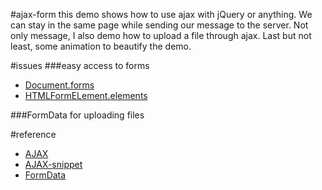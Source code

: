 #ajax-form
this demo shows how to use ajax with jQuery or anything. We can stay in the same page while sending our message to the server. Not only message, I also demo how to upload a file through ajax. Last but not least, some animation to beautify the demo.

#issues
###easy access to forms
- [Document.forms](https://developer.mozilla.org/en-US/docs/Web/API/Document/forms)
- [HTMLFormELement.elements](https://developer.mozilla.org/en-US/docs/Web/API/HTMLFormElement/elements)

###FormData for uploading files

#reference
- [AJAX](http://www.w3schools.com/ajax/default.asp)
- [AJAX-snippet](http://stackoverflow.com/questions/8567114/how-to-make-an-ajax-call-without-jquery)
- [FormData](https://developer.mozilla.org/zh-CN/docs/Web/Guide/Using_FormData_Objects)
